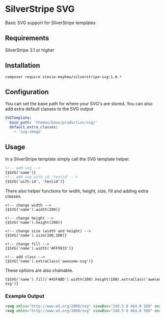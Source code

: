 # SilverStripe SVG

Basic SVG support for SilverStripe templates

## Requirements
SilverStripe 3.1 or higher

## Installation
```composer require stevie-mayhew/silverstripe-svg:1.0.*```

## Configuration

You can set the base path for where your SVG's are stored. You can also add extra default classes to the SVG output

```yml
SVGTemplate:
  base_path: 'themes/base/production/svg/'
  default_extra_classes:
    - 'svg-image'
```

## Usage
In a SilverStripe template simply call the SVG template helper.

```html
<!-- add svg -->
{$SVG('name')}
<!-- add svg with id 'testid' -->
{$SVG('with-id', 'testid')}
```

There also helper functions for width, height, size, fill and adding extra classes.
```
<!-- change width -->
{$SVG('name').width(200)}

<!-- change height -->
{$SVG('name').height(200)}

<!-- change size (width and height) -->
{$SVG('name').size(100,100)}

<!-- change fill -->
{$SVG('name').width('#FF9933')}

<!-- add class -->
{$SVG('name').extraClass('awesome-svg')}
```

These options are also chainable.

```
{$SVG('name').fill('#45FABD').width(200).height(100).extraClass('awesome-svg')}
```

### Example Output
```html
<svg xmlns="http://www.w3.org/2000/svg" viewBox="248.5 0 464.8 560" enable-background="new 248.5 0 464.8 560" class="svg-name"><path d="M550.9 0H248.5v560h464.8V154.9L550.9 0zM648 149.3H534.1V41.1L648 149.3zm22.4 369.6H289.6V41.1h205.3v149.3h177.3v328.5h-1.8zM343.7 272.5h272.5v41.1H343.7zM343.7 369.6h272.5v41.1H343.7z"></path></svg>
<svg xmlns="http://www.w3.org/2000/svg" viewBox="248.5 0 464.8 560" enable-background="new 248.5 0 464.8 560" class="svg-with-id svg-test-id" id="test-id"><path d="M550.9 0H248.5v560h464.8V154.9L550.9 0zM648 149.3H534.1V41.1L648 149.3zm22.4 369.6H289.6V41.1h205.3v149.3h177.3v328.5h-1.8zM343.7 272.5h272.5v41.1H343.7zM343.7 369.6h272.5v41.1H343.7z"></path></svg>

```
